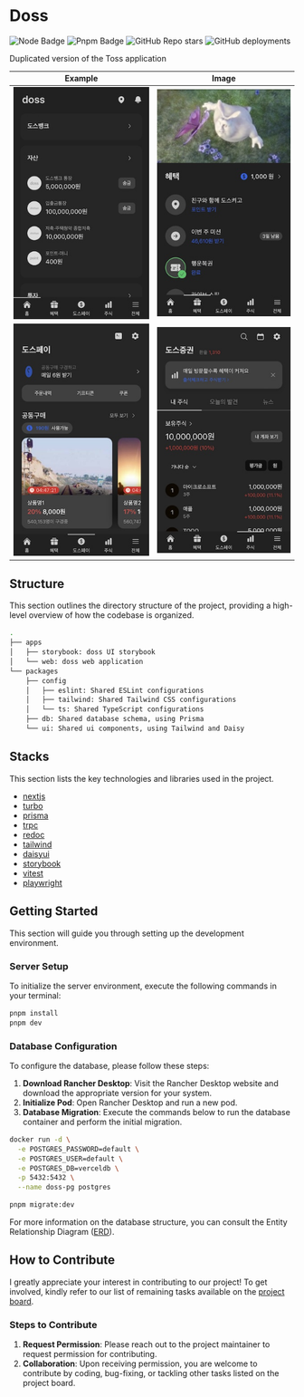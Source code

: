 # Doss

![Node Badge](https://img.shields.io/badge/node-18-green)
![Pnpm Badge](https://img.shields.io/badge/pnpm-8-green)
![GitHub Repo stars](https://img.shields.io/github/stars/gracefullight/doss?logo=github&color=red)
![GitHub deployments](https://img.shields.io/github/deployments/gracefullight/doss/production?style=flat&logo=vercel&label=vercel)

Duplicated version of the Toss application

| Example                               | Image                                 |
| ------------------------------------- | ------------------------------------- |
| ![demo1](./apps/web/public/demo1.jpg) | ![demo2](./apps/web/public/demo2.jpg) |
| ![demo3](./apps/web/public/demo3.jpg) | ![demo4](./apps/web/public/demo4.jpg) |

## Structure

This section outlines the directory structure of the project, providing a high-level overview of how the codebase is organized.

```bash
.
├── apps
│   ├── storybook: doss UI storybook
│   └── web: doss web application
└── packages
    ├── config
    │   ├── eslint: Shared ESLint configurations
    │   ├── tailwind: Shared Tailwind CSS configurations
    │   └── ts: Shared TypeScript configurations
    ├── db: Shared database schema, using Prisma
    └── ui: Shared ui components, using Tailwind and Daisy
```

## Stacks

This section lists the key technologies and libraries used in the project.

- [nextjs](https://github.com/vercel/next.js)
- [turbo](https://github.com/vercel/turbo)
- [prisma](https://github.com/prisma/prisma)
- [trpc](https://github.com/trpc/trpc)
- [redoc](https://github.com/Redocly/redoc)
- [tailwind](https://github.com/tailwindlabs/tailwindcss)
- [daisyui](https://github.com/saadeghi/daisyui)
- [storybook](https://github.com/storybookjs/storybook)
- [vitest](https://github.com/vitest-dev/vitest)
- [playwright](https://github.com/microsoft/playwright)

## Getting Started

This section will guide you through setting up the development environment.

### Server Setup

To initialize the server environment, execute the following commands in your terminal:

```bash
pnpm install
pnpm dev

```

### Database Configuration

To configure the database, please follow these steps:

1. **Download Rancher Desktop**: Visit the Rancher Desktop website and download the appropriate version for your system.
2. **Initialize Pod**: Open Rancher Desktop and run a new pod.
3. **Database Migration**: Execute the commands below to run the database container and perform the initial migration.

```bash
docker run -d \
  -e POSTGRES_PASSWORD=default \
  -e POSTGRES_USER=default \
  -e POSTGRES_DB=verceldb \
  -p 5432:5432 \
  --name doss-pg postgres
```

```bash
pnpm migrate:dev
```

For more information on the database structure, you can consult the Entity Relationship Diagram ([ERD](./packages/db/README.md)).

## How to Contribute

I greatly appreciate your interest in contributing to our project! To get involved, kindly refer to our list of remaining tasks available on the [project board](https://github.com/users/gracefullight/projects/2).

### Steps to Contribute

1. **Request Permission**: Please reach out to the project maintainer to request permission for contributing.
2. **Collaboration**: Upon receiving permission, you are welcome to contribute by coding, bug-fixing, or tackling other tasks listed on the project board.
